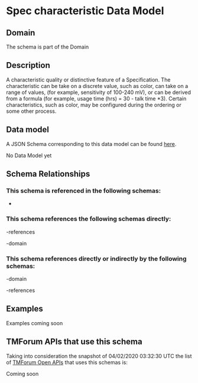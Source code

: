 # Spec characteristic Data Model

## Domain

The  schema is part of the  Domain

## Description

A characteristic quality or distinctive feature of a Specification.  The characteristic can be take on a discrete value, such as color, can take on a range of values, (for example, sensitivity of 100-240 mV), or can be derived from a formula (for example, usage time (hrs) = 30 - talk time *3). Certain characteristics, such as color, may be configured during the ordering or some other process.

## Data model

A JSON Schema corresponding to this data model can be found
[here](https://github.com/tmforum-rand/schemas/blob/candidates/Common/SpecCharacteristic.schema.json).

No Data Model yet

## Schema Relationships

### This schema is referenced in the following schemas:

-

### This schema references the following schemas directly:

-references

-domain

### This schema references directly or indirectly by the following schemas:

-domain

-references



## Examples

Examples coming soon

## TMForum APIs that use this schema

Taking into consideration the snapshot of 04/02/2020 03:32:30 UTC the list of [TMForum Open APIs](https://www.tmforum.org/open-apis/) that uses this schemas is:

Coming soon